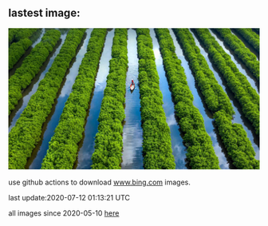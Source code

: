 ## lastest image:
![](images/MangroveForest.jpg)

use github actions to download www.bing.com images.

last update:2020-07-12 01:13:21 UTC

all images since 2020-05-10 [here](https://github.com/counter2015/bing-daily-images/tree/master/images) 

